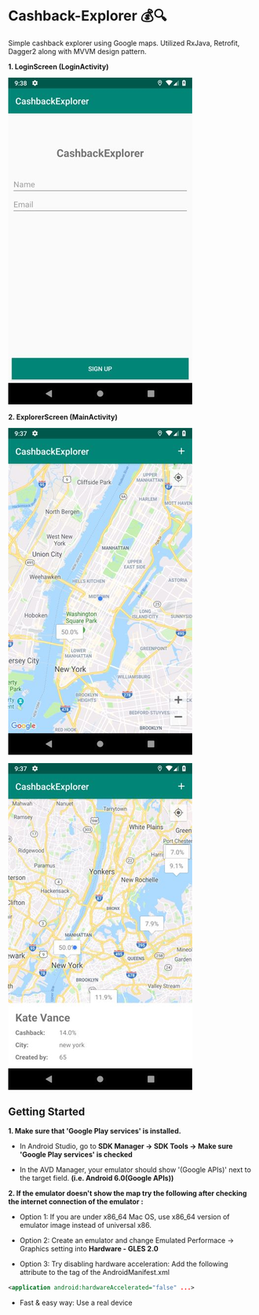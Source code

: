# Cashback-Explorer :moneybag::mag:

Simple cashback explorer using Google maps. Utilized RxJava, Retrofit, Dagger2 along with MVVM design pattern. 

__1. LoginScreen (LoginActivity)__

![alt text](https://github.com/wasabi-lee/Cashback-Explorer/blob/master/screenshots/resized_3.png?raw=true)


__2. ExplorerScreen (MainActivity)__

![alt text](https://github.com/wasabi-lee/Cashback-Explorer/blob/master/screenshots/resized_2.png?raw=true)

![alt text](https://github.com/wasabi-lee/Cashback-Explorer/blob/master/screenshots/resized_1.png?raw=true)


## Getting Started

__1. Make sure that 'Google Play services' is installed.__

  * In Android Studio, go to __SDK Manager -> SDK Tools -> Make sure 'Google Play services' is checked__
 
  * In the AVD Manager, your emulator should show '(Google APIs)' next to the target field. __(i.e. Android 6.0(Google APIs))__  

__2. If the emulator doesn't show the map try the following after checking the internet connection of the emulator :__

 * Option 1: If you are under x86_64 Mac OS, use x86_64 version of emulator image instead of universal x86. 
 
 * Option 2: Create an emulator and change Emulated Performace -> Graphics setting into __Hardware - GLES 2.0__ 
 
 * Option 3: Try disabling hardware acceleration: Add the following attribute to the <application> tag of the AndroidManifest.xml
 ```xml
 <application android:hardwareAccelerated="false" ...>
 ```
 
 * Fast & easy way: Use a real device 
